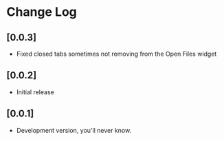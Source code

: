 # Change Log

## [0.0.3]

- Fixed closed tabs sometimes not removing from the Open Files widget

## [0.0.2]

- Initial release

## [0.0.1]

- Development version, you'll never know.